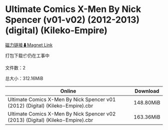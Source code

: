 # Ultimate Comics X-Men By Nick Spencer (v01-v02) (2012-2013) (digital) (Kileko-Empire)

[磁力链接⬇Magnet Link](magnet:?xt=urn:btih:a1d6359a70afe1f9cfa616e37286e7d05c3c7d6c&dn=Ultimate%20Comics%20X-Men%20By%20Nick%20Spencer%20%28v01-v02%29%20%282012-2013%29%20%28digital%29%20%28Kileko-Empire%29)

打包下载📦仍在工事中

文件数：2

总大小：312.16MiB

Online | Download
--- | ---
Ultimate Comics X-Men By Nick Spencer v01 (2012) (Digital) (Kileko-Empire).cbr | 148.80MiB
Ultimate Comics X-Men By Nick Spencer v02 (2013) (Digital) (Kileko-Empire).cbr | 163.36MiB